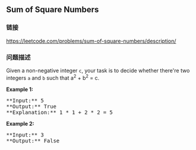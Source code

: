 ## Sum of Square Numbers  
### 链接  
https://leetcode.com/problems/sum-of-square-numbers/description/  
### 问题描述

Given a non-negative integer `c`, your task is to decide whether there're two integers `a` and `b` such that a<sup>2</sup> + b<sup>2</sup> = c.


**Example 1:**<br />
<pre>
**Input:** 5
**Output:** True
**Explanation:** 1 * 1 + 2 * 2 = 5
</pre>


**Example 2:**<br />
<pre>
**Input:** 3
**Output:** False
</pre>

